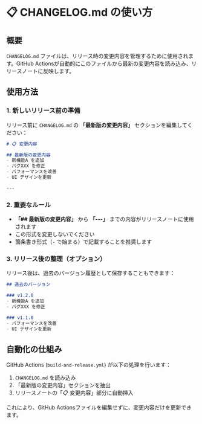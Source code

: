 # 📋 CHANGELOG.md の使い方

## 概要
`CHANGELOG.md` ファイルは、リリース時の変更内容を管理するために使用されます。GitHub Actionsが自動的にこのファイルから最新の変更内容を読み込み、リリースノートに反映します。

## 使用方法

### 1. 新しいリリース前の準備
リリース前に `CHANGELOG.md` の **「最新版の変更内容」** セクションを編集してください：

```markdown
# 📋 変更内容

## 最新版の変更内容
- 新機能A を追加
- バグXXX を修正  
- パフォーマンスを改善
- UI デザインを更新

---
```

### 2. 重要なルール
- **「## 最新版の変更内容」** から **「---」** までの内容がリリースノートに使用されます
- この形式を変更しないでください
- 箇条書き形式（`-` で始まる）で記載することを推奨します

### 3. リリース後の整理（オプション）
リリース後は、過去のバージョン履歴として保存することもできます：

```markdown
## 過去のバージョン

### v1.2.0
- 新機能A を追加
- バグXXX を修正  

### v1.1.0
- パフォーマンスを改善
- UI デザインを更新
```

## 自動化の仕組み
GitHub Actions (`build-and-release.yml`) が以下の処理を行います：
1. `CHANGELOG.md` を読み込み
2. 「最新版の変更内容」セクションを抽出
3. リリースノートの「📋 変更内容」部分に自動挿入

これにより、GitHub Actionsファイルを編集せずに、変更内容だけを更新できます。 